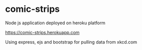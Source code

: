 # comic-strips
Node js application deployed on heroku platform

https://comic-strips.herokuapp.com

Using express, ejs and bootstrap for pulling data from xkcd.com 

